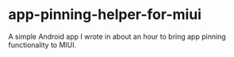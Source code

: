 # app-pinning-helper-for-miui
A simple Android app I wrote in about an hour to bring app pinning functionality to MIUI.
